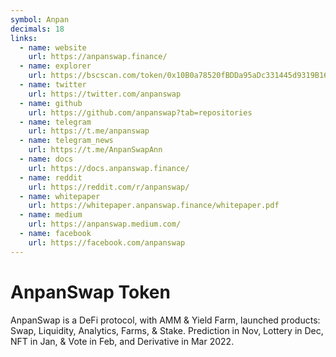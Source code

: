 ```yaml
---
symbol: Anpan
decimals: 18
links:
  - name: website
    url: https://anpanswap.finance/
  - name: explorer
    url: https://bscscan.com/token/0x10B0a78520fBDDa95aDc331445d9319B164F85D5
  - name: twitter
    url: https://twitter.com/anpanswap
  - name: github
    url: https://github.com/anpanswap?tab=repositories
  - name: telegram
    url: https://t.me/anpanswap
  - name: telegram_news
    url: https://t.me/AnpanSwapAnn
  - name: docs
    url: https://docs.anpanswap.finance/
  - name: reddit
    url: https://reddit.com/r/anpanswap/
  - name: whitepaper
    url: https://whitepaper.anpanswap.finance/whitepaper.pdf
  - name: medium
    url: https://anpanswap.medium.com/
  - name: facebook
    url: https://facebook.com/anpanswap
---
```


# AnpanSwap Token

AnpanSwap is a DeFi protocol, with AMM & Yield Farm, launched products: Swap, Liquidity, Analytics, Farms, & Stake. Prediction in Nov, Lottery in Dec, NFT in Jan, & Vote in Feb, and Derivative in Mar 2022.
